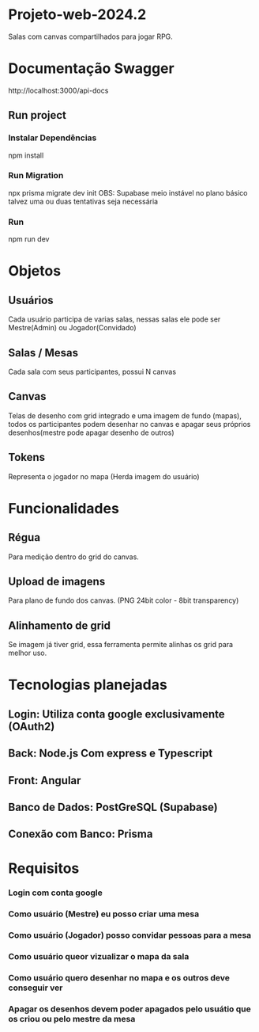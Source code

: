 # Projeto-web-2024.2
Salas com canvas compartilhados para jogar RPG.
# Documentação Swagger
http://localhost:3000/api-docs

## Run project

### Instalar Dependências
npm install

### Run Migration 
npx prisma migrate dev  init OBS: Supabase meio instável no plano básico talvez uma ou duas tentativas seja necessária

### Run
npm run dev

# Objetos 

## Usuários
Cada usuário participa de varias salas, nessas salas ele pode ser Mestre(Admin) ou Jogador(Convidado) 

## Salas / Mesas 
Cada sala com seus participantes, possui N canvas 

## Canvas
Telas de desenho com grid integrado e uma imagem de fundo (mapas),
todos os participantes podem desenhar no canvas e apagar seus próprios desenhos(mestre pode apagar desenho de outros)

## Tokens
Representa o jogador no mapa (Herda imagem do usuário)

# Funcionalidades
## Régua 
Para medição dentro do grid do canvas.
## Upload de imagens 
Para plano de fundo dos canvas. (PNG 24bit color - 8bit transparency)
## Alinhamento de grid 
Se imagem já tiver grid, essa ferramenta permite alinhas os grid para melhor uso.

# Tecnologias planejadas 
## Login: Utiliza conta google exclusivamente (OAuth2) 
## Back: Node.js Com express e Typescript
## Front: Angular
## Banco de Dados: PostGreSQL (Supabase)
## Conexão com Banco: Prisma

# Requisitos 
### Login com conta google

### Como usuário (Mestre) eu posso criar uma mesa

### Como usuário (Jogador) posso convidar pessoas para a mesa

### Como usuário queor vizualizar o mapa da sala 

### Como usuário quero desenhar no mapa e os outros deve conseguir ver

### Apagar os desenhos devem poder apagados pelo usuátio que os criou ou pelo mestre da mesa

